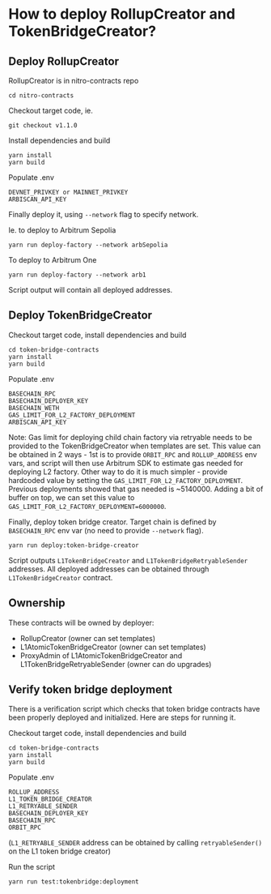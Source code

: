 # How to deploy RollupCreator and TokenBridgeCreator?

## Deploy RollupCreator
RollupCreator is in nitro-contracts repo
```
cd nitro-contracts
```

Checkout target code, ie.
```
git checkout v1.1.0
```

Install dependencies and build
```
yarn install
yarn build
```

Populate .env
```
DEVNET_PRIVKEY or MAINNET_PRIVKEY
ARBISCAN_API_KEY
```

Finally deploy it, using `--network` flag to specify network.

Ie. to deploy to Arbitrum Sepolia
```
yarn run deploy-factory --network arbSepolia
```

To deploy to Arbitrum One
```
yarn run deploy-factory --network arb1
```

Script output will contain all deployed addresses.


## Deploy TokenBridgeCreator
Checkout target code, install dependencies and build
```
cd token-bridge-contracts
yarn install
yarn build
```


Populate .env
```
BASECHAIN_RPC
BASECHAIN_DEPLOYER_KEY
BASECHAIN_WETH
GAS_LIMIT_FOR_L2_FACTORY_DEPLOYMENT
ARBISCAN_API_KEY
```

Note: Gas limit for deploying child chain factory via retryable needs to be provided to the TokenBridgeCreator when templates are set. This value can be obtained in 2 ways - 1st is to provide `ORBIT_RPC` and `ROLLUP_ADDRESS` env vars, and script will then use Arbitrum SDK to estimate gas needed for deploying L2 factory. Other way to do it is much simpler - provide hardcoded value by setting the `GAS_LIMIT_FOR_L2_FACTORY_DEPLOYMENT`. Previous deployments showed that gas needed is ~5140000. Adding a bit of buffer on top, we can set this value to `GAS_LIMIT_FOR_L2_FACTORY_DEPLOYMENT=6000000`.  


Finally, deploy token bridge creator. Target chain is defined by `BASECHAIN_RPC` env var (no need to provide `--network` flag).
```
yarn run deploy:token-bridge-creator
```

Script outputs `L1TokenBridgeCreator` and `L1TokenBridgeRetryableSender` addresses. All deployed addresses can be obtained through `L1TokenBridgeCreator` contract.


## Ownership
These contracts will be owned by deployer:
- RollupCreator (owner can set templates)
- L1AtomicTokenBridgeCreator (owner can set templates)
- ProxyAdmin of L1AtomicTokenBridgeCreator and L1TokenBridgeRetryableSender (owner can do upgrades)


## Verify token bridge deployment
There is a verification script which checks that token bridge contracts have been properly deployed and initialized. Here are steps for running it.

Checkout target code, install dependencies and build
```
cd token-bridge-contracts
yarn install
yarn build
```

Populate .env
```
ROLLUP_ADDRESS
L1_TOKEN_BRIDGE_CREATOR
L1_RETRYABLE_SENDER
BASECHAIN_DEPLOYER_KEY
BASECHAIN_RPC
ORBIT_RPC
```
(`L1_RETRYABLE_SENDER` address can be obtained by calling `retryableSender()` on the L1 token bridge creator)


Run the script
```
yarn run test:tokenbridge:deployment
```

